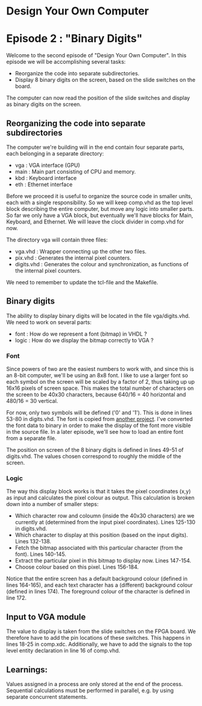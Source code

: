 # Design Your Own Computer
# Episode 2 : "Binary Digits"

Welcome to the second episode of "Design Your Own Computer".
In this episode we will be accomplishing several tasks:
* Reorganize the code into separate subdirectories.
* Display 8 binary digits on the screen, based on the slide switches on the
  board.

The computer can now read the position of the slide switches
and display as binary digits on the screen.

## Reorganizing the code into separate subdirectories

The computer we're building will in the end contain four separate parts, each
belonging in a separate directory:
* vga  : VGA interface (GPU)
* main : Main part consisting of CPU and memory.
* kbd  : Keyboard interface
* eth  : Ethernet interface

Before we proceed it is useful to organize the source code in smaller units,
each with a single responsibility. So we will keep comp.vhd as the top level
block describing the entire computer, but move any logic into smaller parts. So
far we only have a VGA block, but eventually we'll have blocks for Main,
Keyboard, and Ethernet. We will leave the clock divider in comp.vhd for now.

The directory vga will contain three files:
* vga.vhd    : Wrapper connecting up the other two files.
* pix.vhd    : Generates the internal pixel counters.
* digits.vhd : Generates the colour and synchronization, as functions of the internal
               pixel counters.

We need to remember to update the tcl-file and the Makefile.

## Binary digits

The ability to display binary digits will be located in the file vga/digits.vhd.
We need to work on several parts:
* font  : How do we represent a font (bitmap) in VHDL ?
* logic : How do we display the bitmap correctly to VGA ?

### Font
Since powers of two are the easiest numbers to work with, and since this
is an 8-bit computer, we'll be using an 8x8 font. I like to use a larger font
so each symbol on the screen will be scaled by a factor of 2, thus taking up
up 16x16 pixels of screen space. This makes the total number of 
characters on the screen to be 40x30 characters, because 640/16 = 40 horizontal
and 480/16 = 30 vertical.

For now, only two symbols will be defined ('0' and '1'). This is done in lines
53-80 in digits.vhd. The font is copied from
[another project](https://github.com/dhepper/font8x8/blob/master/font8x8_basic.h).
I've converted the font data to binary in order to make the display of the font
more visible in the source file.  In a later episode, we'll see how to load an
entire font from a separate file.

The position on screen of the 8 binary digits is defined in lines 49-51 of
digits.vhd. The values chosen correspond to roughly the middle of the screen.

### Logic
The way this display block works is that it takes the pixel coordinates (x,y)
as input and calculates the pixel colour as output. This calculation is broken
down into
a number of smaller steps:
* Which character row and coloumn (inside the 40x30 characters) are we
  currently at (determined from the input pixel coordinates). Lines 125-130 in digits.vhd.
* Which character to display at this position (based on the input digits). Lines 132-138.
* Fetch the bitmap associated with this particular character (from the font). Lines 140-145.
* Extract the particular pixel in this bitmap to display now. Lines 147-154.
* Choose colour based on this pixel. Lines 156-184.

Notice that the entire screen has a default background colour (defined in lines
164-165), and each text character has a (different) background colour (defined
in lines 174). The foreground colour of the character is defined in line 172.

## Input to VGA module
The value to display is taken from the slide switches on the FPGA board. We
therefore have to add the pin locations of these switches. This happens in
lines 18-25 in comp.xdc.  Additionally, we have to add the signals to the top
level entity declaration in line 16 of comp.vhd.

## Learnings:
Values assigned in a process are only stored at the end of the process.
Sequential calculations must be performed in parallel, e.g. by using separate
concurrent statements.


